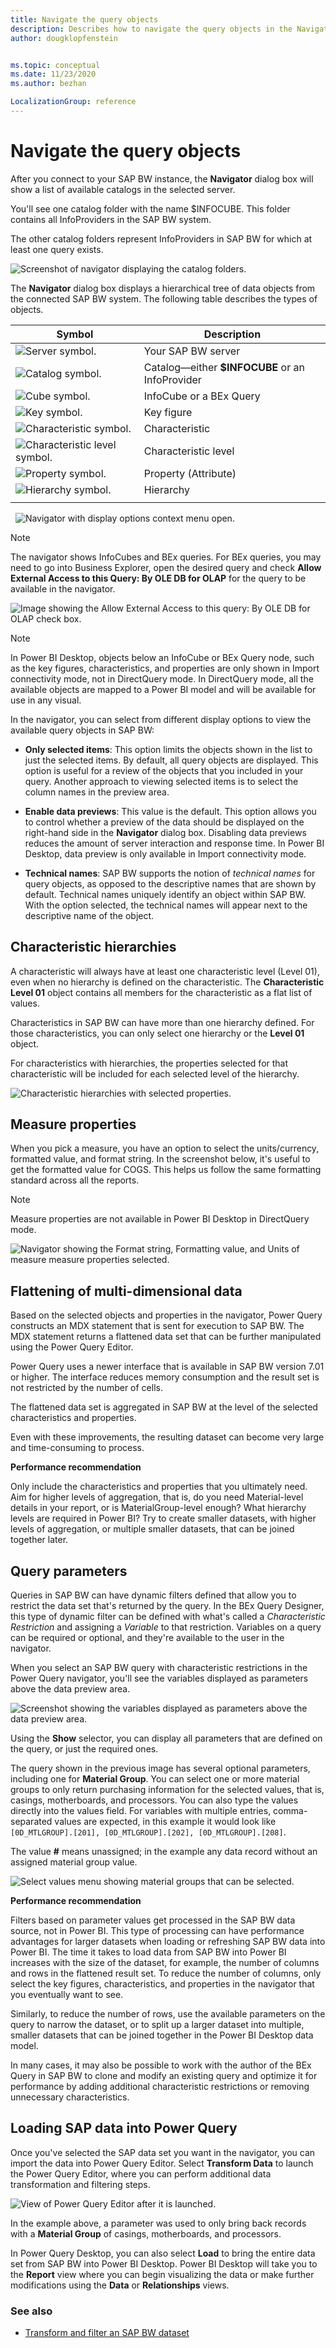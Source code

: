 ```yaml
---
title: Navigate the query objects
description: Describes how to navigate the query objects in the Navigator dialog box of the Power Query SAP Business Warehouse connector.
author: dougklopfenstein


ms.topic: conceptual
ms.date: 11/23/2020
ms.author: bezhan

LocalizationGroup: reference
---
```


# Navigate the query objects

After you connect to your SAP BW instance, the **Navigator** dialog box will show a list of available catalogs in the selected server.

You'll see one catalog folder with the name $INFOCUBE. This folder contains all InfoProviders in the SAP BW system.

The other catalog folders represent InfoProviders in SAP BW for which at least one query exists.

![Screenshot of navigator displaying the catalog folders.](sap-bw-navigator.png)

The **Navigator** dialog box displays a hierarchical tree of data objects from the connected SAP BW system. The following table describes the types of objects.

| Symbol | Description                                              |
| ------ | ---------------------------------------------------------|
| ![Server symbol.](server.png) | Your SAP BW server |
| ![Catalog symbol.](catalog.png) | Catalog&mdash;either **$INFOCUBE** or an InfoProvider |
| ![Cube symbol.](infocube.png) | InfoCube or a BEx Query |
| ![Key symbol.](key.png) | Key figure |
| ![Characteristic symbol.](characteristic.png) | Characteristic |
| ![Characteristic level symbol.](char-level.png) | Characteristic level |
| ![Property symbol.](property.png) | Property (Attribute) |
| ![Hierarchy symbol.](hierarchy.png) | Hierarchy |
| | |

&nbsp;
![Navigator with display options context menu open.](navigator-display-options.png)

>[!NOTE]
>The navigator shows InfoCubes and BEx queries. For BEx queries, you may need to go into Business Explorer, open the desired query and check **Allow External Access to this Query: By OLE DB for OLAP** for the query to be available in the navigator.

![Image showing the Allow External Access to this query: By OLE DB for OLAP check box.](enable-release.png)

>[!NOTE]
>In Power BI Desktop, objects below an InfoCube or BEx Query node, such as the key figures, characteristics, and properties are only shown in Import connectivity mode, not in DirectQuery mode. In DirectQuery mode, all the available objects are mapped to a Power BI model and will be available for use in any visual.

In the navigator, you can select from different display options to view the available query objects in SAP BW:

* **Only selected items**: This option limits the objects shown in the list to just the selected items. By default, all query objects are displayed. This option is useful for a review of the objects that you included in your
query. Another approach to viewing selected items is to select the column names in the preview area.

* **Enable data previews**: This value is the default. This option allows you to control whether a preview of the data should be displayed on the right-hand side in the **Navigator** dialog box. Disabling data previews reduces the amount of server interaction and response time. In Power BI Desktop, data preview is only available in Import connectivity mode.

* **Technical names**: SAP BW supports the notion of *technical names* for query objects, as opposed to the descriptive names that are shown by default. Technical names uniquely identify an object within SAP BW. With the option selected, the technical names will appear next to the descriptive name of the object. 

## Characteristic hierarchies

A characteristic will always have at least one characteristic level (Level 01), even when no hierarchy is defined on the characteristic. The **Characteristic Level 01** object contains all members for the characteristic as a flat list of values.

Characteristics in SAP BW can have more than one hierarchy defined. For those characteristics, you can only select one hierarchy or the **Level 01** object.

For characteristics with hierarchies, the properties selected for that characteristic will be included for each selected level of the hierarchy.

![Characteristic hierarchies with selected properties.](characteristic-hierarchies.png)

## Measure properties

When you pick a measure, you have an option to select the units/currency, formatted value, and format string. In the screenshot below, it's useful to get the formatted value for COGS. This helps us follow the same formatting standard across all the reports.

>[!NOTE]
> Measure properties are not available in Power BI Desktop in DirectQuery mode.

![Navigator showing the Format string, Formatting value, and Units of measure measure properties selected.](measure-properties.png)

## Flattening of multi-dimensional data

Based on the selected objects and properties in the navigator, Power Query constructs an MDX statement that is sent for execution to SAP BW. The MDX statement returns a flattened data set that can be further manipulated using the Power Query Editor.

Power Query uses a newer interface that is available in SAP BW version 7.01 or higher. The interface reduces memory consumption and the result set is not restricted by the number of cells.

The flattened data set is aggregated in SAP BW at the level of the selected characteristics and properties.

Even with these improvements, the resulting dataset can become very large and time-consuming to process.

**Performance recommendation**

Only include the characteristics and properties that you ultimately need. Aim for higher levels of aggregation, that is, do you need Material-level details in your report, or is MaterialGroup-level enough? What hierarchy levels are required in Power BI? Try to create smaller datasets, with higher levels of aggregation, or multiple smaller datasets, that can be joined together later.

## Query parameters

Queries in SAP BW can have dynamic filters defined that allow you to restrict the data set that's returned by the query. In the BEx Query Designer, this type of dynamic filter can be defined with what's called a *Characteristic Restriction* and assigning a *Variable* to that restriction. Variables on a query can be required or optional, and they're available to the user in the navigator.

When you select an SAP BW query with characteristic restrictions in the Power Query navigator, you'll see the variables displayed as parameters above the data preview area.

![Screenshot showing the variables displayed as parameters above the data preview area.](variables-as-parameters.png)

Using the **Show** selector, you can display all parameters that are defined on the query, or just the required ones.

The query shown in the previous image has several optional parameters, including one for **Material Group**. You can select one or more material groups to only return purchasing information for the selected values, that is, casings, motherboards, and processors. You can also type the values directly into the values field. For variables with multiple entries, comma-separated values are expected, in this example it would look like `[0D_MTLGROUP].[201], [0D_MTLGROUP].[202], [0D_MTLGROUP].[208]`.

The value **#** means unassigned; in the example any data record without an assigned material group value.

![Select values menu showing material groups that can be selected.](select-material-group.png)

**Performance recommendation**

Filters based on parameter values get processed in the SAP BW data source, not in Power BI. This type of processing can have performance advantages for larger datasets when loading or refreshing SAP BW data into Power BI. The time it takes to load data from SAP BW into Power BI increases with the size of the dataset, for example, the number of columns and rows in the flattened result set. To reduce the number of columns, only select the key figures, characteristics, and properties in the navigator that you eventually want to see.

Similarly, to reduce the number of rows, use the available parameters on the query to narrow the dataset, or to split up a larger dataset into multiple, smaller datasets that can be joined together in the Power BI Desktop data model.

In many cases, it may also be possible to work with the author of the BEx Query in SAP BW to clone and modify an existing query and optimize it for performance by adding additional characteristic restrictions or removing unnecessary characteristics.

## Loading SAP data into Power Query

Once you've selected the SAP data set you want in the navigator, you can import the data into Power Query Editor. Select **Transform Data** to launch the Power Query Editor, where you can perform additional data transformation and filtering steps.

![View of Power Query Editor after it is launched.](launch-query-editor.png)

In the example above, a parameter was used to only bring back records with a **Material Group** of casings, motherboards, and processors.

In Power Query Desktop, you can also select **Load** to bring the entire data set from SAP BW into Power BI Desktop. Power BI Desktop will take you to the **Report** view where you can begin visualizing the data or make further modifications using the **Data** or **Relationships** views.

### See also

* [Transform and filter an SAP BW dataset](transform-filter-sap-bw-data.md)
